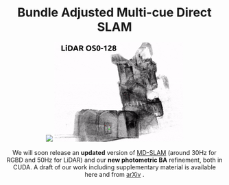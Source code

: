 <h1 align="center">Bundle Adjusted Multi-cue Direct SLAM</h1>

<!-- <h3 align="center">
Photometric SLAM and BA for RGB-D and LiDAR in CUDA 
</h3>

<h3 align="center">
<b>Online MD-SLAM</b> 
</h3>

<p align="center">
  <img src="assets/slam_rgbd.gif" width="300" />
  <img src="assets/slam_lidar.gif" width="300" /> 
</p>


<h3 align="center">
<b>Photometric Bundle Adjustment</b> 
</h3>
-->

<p align="center">
  <img src="assets/ba_rgbd.gif" width="300" />
  <img src="assets/ba_lidar.gif" width="300" /> 
</p>


<p align="center">
We will soon release an <b>updated</b> version of <a href="https://github.com/digiamm/md_slam">MD-SLAM</a> (around 30Hz for RGBD and 50Hz for LiDAR) and our <b>new photometric BA</b> refinement, both in CUDA. 
A draft of our work including supplementary material is available here and from <a href="https://arxiv.org/abs/2303.16878">arXiv</a> .
</p>

